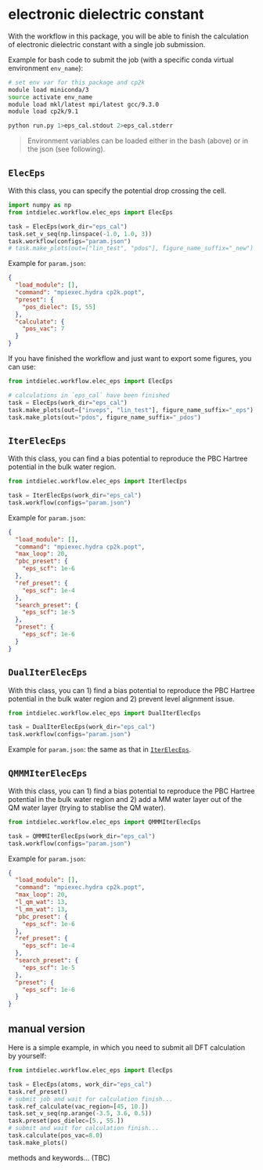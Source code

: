 # electronic dielectric constant

With the workflow in this package, you will be able to finish the calculation of electronic dielectric constant with a single job submission.

Example for bash code to submit the job (with a specific conda virtual environment `env_name`):

```bash
# set env var for this package and cp2k
module load miniconda/3
source activate env_name
module load mkl/latest mpi/latest gcc/9.3.0
module load cp2k/9.1

python run.py 1>eps_cal.stdout 2>eps_cal.stderr
```

> Environment variables can be loaded either in the bash (above) or in the json (see following).

## `ElecEps`

With this class, you can specify the potential drop crossing the cell.

```python
import numpy as np
from intdielec.workflow.elec_eps import ElecEps

task = ElecEps(work_dir="eps_cal")
task.set_v_seq(np.linspace(-1.0, 1.0, 3))
task.workflow(configs="param.json")
# task.make_plots(out=["lin_test", "pdos"], figure_name_suffix="_new")
```

Example for `param.json`:

```json
{
  "load_module": [],
  "command": "mpiexec.hydra cp2k.popt",
  "preset": {
    "pos_dielec": [5, 55]
  },
  "calculate": {
    "pos_vac": 7
  }
}
```

If you have finished the workflow and just want to export some figures, you can use:

```python
from intdielec.workflow.elec_eps import ElecEps

# calculations in `eps_cal` have been finished
task = ElecEps(work_dir="eps_cal")
task.make_plots(out=["inveps", "lin_test"], figure_name_suffix="_eps")
task.make_plots(out="pdos", figure_name_suffix="_pdos")
```

## `IterElecEps`

With this class, you can find a bias potential to reproduce the PBC Hartree potential in the bulk water region.

```python
from intdielec.workflow.elec_eps import IterElecEps

task = IterElecEps(work_dir="eps_cal")
task.workflow(configs="param.json")
```

Example for `param.json`:

```json
{
  "load_module": [],
  "command": "mpiexec.hydra cp2k.popt",
  "max_loop": 20,
  "pbc_preset": {
    "eps_scf": 1e-6
  },
  "ref_preset": {
    "eps_scf": 1e-4
  },
  "search_preset": {
    "eps_scf": 1e-5
  },
  "preset": {
    "eps_scf": 1e-6
  }
}
```

## `DualIterElecEps`

With this class, you can 1) find a bias potential to reproduce the PBC Hartree potential in the bulk water region and 2) prevent level alignment issue.

```python
from intdielec.workflow.elec_eps import DualIterElecEps

task = DualIterElecEps(work_dir="eps_cal")
task.workflow(configs="param.json")
```

Example for `param.json`: the same as that in [`IterElecEps`](#itereleceps).

## `QMMMIterElecEps`

With this class, you can 1) find a bias potential to reproduce the PBC Hartree potential in the bulk water region and 2) add a MM water layer out of the QM water layer (trying to stablise the QM water).

```python
from intdielec.workflow.elec_eps import QMMMIterElecEps

task = QMMMIterElecEps(work_dir="eps_cal")
task.workflow(configs="param.json")
```

Example for `param.json`:

```json
{
  "load_module": [],
  "command": "mpiexec.hydra cp2k.popt",
  "max_loop": 20,
  "l_qm_wat": 13,
  "l_mm_wat": 13,
  "pbc_preset": {
    "eps_scf": 1e-6
  },
  "ref_preset": {
    "eps_scf": 1e-4
  },
  "search_preset": {
    "eps_scf": 1e-5
  },
  "preset": {
    "eps_scf": 1e-6
  }
}
```

## manual version

Here is a simple example, in which you need to submit all DFT calculation by yourself:

```python
from intdielec.workflow.elec_eps import ElecEps

task = ElecEps(atoms, work_dir="eps_cal")
task.ref_preset()
# submit job and wait for calculation finish...
task.ref_calculate(vac_region=[45, 10.])
task.set_v_seq(np.arange(-3.5, 3.6, 0.5))
task.preset(pos_dielec=[5., 55.])
# submit and wait for calculation finish...
task.calculate(pos_vac=8.0)
task.make_plots()
```

methods and keywords... (TBC)
